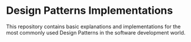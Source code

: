 # Design Patterns Implementations

This repository contains basic explanations and implementations for the most commonly used Design Patterns in the software development world.
